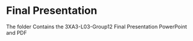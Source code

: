 # Final Presentation

The folder Contains the 3XA3-L03-Group12 Final Presentation PowerPoint and PDF